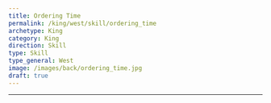 ```yaml
---
title: Ordering Time
permalink: /king/west/skill/ordering_time
archetype: King
category: King
direction: Skill
type: Skill
type_general: West
image: /images/back/ordering_time.jpg
draft: true
---
```


---
